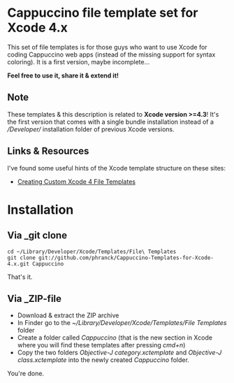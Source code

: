 Cappuccino file template set for Xcode 4.x
==========================================

This set of file templates is for those guys who want to use Xcode for coding Cappuccino web apps (instead of the missing support for syntax coloring). 
It is a first version, maybe incomplete...

**Feel free to use it, share it & extend it!**

Note
----
These templates & this description is related to **Xcode version >=4.3**! It's the first version that comes with a single bundle installation instead of a */Developer/* installation folder of previous Xcode versions.

Links & Resources
-----------------
I've found some useful hints of the Xcode template structure on these sites:

- [Creating Custom Xcode 4 File Templates](http://meandmark.com/blog/2011/11/creating-custom-xcode-4-file-templates/)

Installation
============

Via _git clone
--------------

	cd ~/Library/Developer/Xcode/Templates/File\ Templates
	git clone git://github.com/phranck/Cappuccino-Templates-for-Xcode-4.x.git Cappuccino

That's it.

Via _ZIP-file
-------------

- Download & extract the ZIP archive
- In Finder go to the *~/Library/Developer/Xcode/Templates/File Templates* folder
- Create a folder called *Cappuccino* (that is the new section in Xcode where you will find these templates after pressing *cmd+n*)
- Copy the two folders *Objective-J category.xctemplate* and *Objective-J class.xctemplate* into the newly created *Cappuccino* folder.

You're done.
